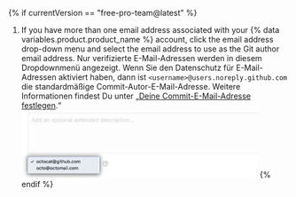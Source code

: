 {% if currentVersion == "free-pro-team@latest" %}
1. If you have more than one email address associated with your
{% data variables.product.product_name %} account, click the email address drop-down menu and select the email address to use as the Git author email address. Nur verifizierte E-Mail-Adressen werden in diesem Dropdownmenü angezeigt. Wenn Sie den Datenschutz für E-Mail-Adressen aktiviert haben, dann ist `<username>@users.noreply.github.com` die standardmäßige Commit-Autor-E-Mail-Adresse.  Weitere Informationen findest Du unter „[Deine Commit-E-Mail-Adresse festlegen](/articles/setting-your-commit-email-address).“
![Wähle Commit E-Mail-Adressen](/assets/images/help/repository/choose-commit-email-address.png)
{% endif %}
